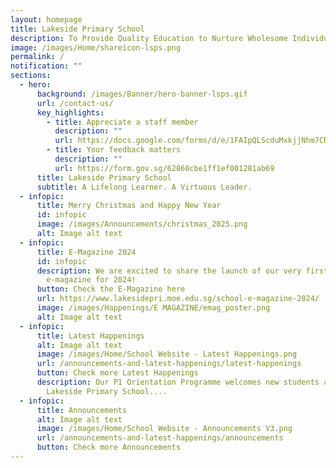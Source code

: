 ```yaml
---
layout: homepage
title: Lakeside Primary School
description: To Provide Quality Education to Nurture Wholesome Individuals.
image: /images/Home/shareicon-lsps.png
permalink: /
notification: ""
sections:
  - hero:
      background: /images/Banner/hero-banner-lsps.gif
      url: /contact-us/
      key_highlights:
        - title: Appreciate a staff member
          description: ""
          url: https://docs.google.com/forms/d/e/1FAIpQLScduMxkjjNhm7CNWqHyKdTfFis0E7BoILxPVI4V3qnj01pgKg/viewform
        - title: Your feedback matters
          description: ""
          url: https://form.gov.sg/62860cbe1ff1ef001281ab69
      title: Lakeside Primary School
      subtitle: A Lifelong Learner. A Virtuous Leader.
  - infopic:
      title: Merry Christmas and Happy New Year
      id: infopic
      image: /images/Announcements/christmas_2025.png
      alt: Image alt text
  - infopic:
      title: E-Magazine 2024
      id: infopic
      description: We are excited to share the launch of our very first school
        e-magazine for 2024!
      button: Check the E-Magazine here
      url: https://www.lakesidepri.moe.edu.sg/school-e-magazine-2024/
      image: /images/Happenings/E MAGAZINE/emag_poster.png
      alt: Image alt text
  - infopic:
      title: Latest Happenings
      alt: Image alt text
      image: /images/Home/School Website - Latest Happenings.png
      url: /announcements-and-latest-happenings/latest-happenings
      button: Check more Latest Happenings
      description: Our P1 Orientation Programme welcomes new students and parents to
        Lakeside Primary School....
  - infopic:
      title: Announcements
      alt: Image alt text
      image: /images/Home/School Website - Announcements V3.png
      url: /announcements-and-latest-happenings/announcements
      button: Check more Announcements
---
```

